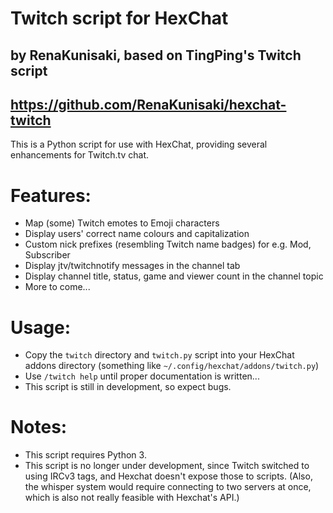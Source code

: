 # Twitch script for HexChat
## by RenaKunisaki, based on TingPing's Twitch script
## https://github.com/RenaKunisaki/hexchat-twitch

This is a Python script for use with HexChat, providing several enhancements for
Twitch.tv chat.

# Features:
* Map (some) Twitch emotes to Emoji characters
* Display users' correct name colours and capitalization
* Custom nick prefixes (resembling Twitch name badges) for e.g. Mod, Subscriber
* Display jtv/twitchnotify messages in the channel tab
* Display channel title, status, game and viewer count in the channel topic
* More to come...

# Usage:
* Copy the `twitch` directory and `twitch.py` script into your HexChat addons directory (something like `~/.config/hexchat/addons/twitch.py`)
* Use `/twitch help` until proper documentation is written...
* This script is still in development, so expect bugs.

# Notes:
* This script requires Python 3.
* This script is no longer under development, since Twitch switched to using IRCv3 tags, and Hexchat doesn't expose those to scripts. (Also, the whisper system would require connecting to two servers at once, which is also not really feasible with Hexchat's API.)
